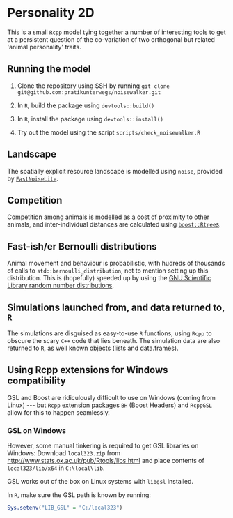 # Personality 2D

This is a small `Rcpp` model tying together a number of interesting tools to get at a persistent question of the co-variation of two orthogonal but related 'animal personality' traits.

## Running the model

1. Clone the repository using SSH by running `git clone git@github.com:pratikunterwegs/noisewalker.git`

2. In `R`, build the package using `devtools::build()`

3. In `R`, install the package using `devtools::install()`

4. Try out the model using the script `scripts/check_noisewalker.R`

## Landscape

The spatially explicit resource landscape is modelled using `noise`, provided by [`FastNoiseLite`](https://github.com/Auburn/FastNoiseLite).

## Competition

Competition among animals is modelled as a cost of proximity to other animals, and inter-individual distances are calculated using [`boost::Rtree`s](https://www.boost.org/doc/libs/1_76_0/libs/geometry/doc/html/geometry/spatial_indexes.html).

## Fast-ish/er Bernoulli distributions

Animal movement and behaviour is probabilistic, with hudreds of thousands of calls to `std::bernoulli_distribution`, not to mention setting up this distribution. This is (hopefully) speeded up by using the [GNU Scientific Library random number distributions](https://www.gnu.org/software/gsl/doc/html/randist.html).

## Simulations launched from, and data returned to, `R`

The simulations are disguised as easy-to-use `R` functions, using `Rcpp` to obscure the scary `C++` code that lies beneath. The simulation data are also returned to `R`, as well known objects (lists and data.frames).

## Using Rcpp extensions for Windows compatibility

GSL and Boost are ridiculously difficult to use on Windows (coming from Linux) --- but `Rcpp` extension packages `BH` (Boost Headers) and `RcppGSL` allow for this to happen seamlessly.

### GSL on Windows

However, some manual tinkering is required to get GSL libraries on Windows: Download `local323.zip` from http://www.stats.ox.ac.uk/pub/Rtools/libs.html and place contents of `local323/lib/x64` in `C:\local\lib`.

GSL works out of the box on Linux systems with `libgsl` installed.

In `R`, make sure the GSL path is known by running:

```r
Sys.setenv("LIB_GSL" = "C:/local323")
```
